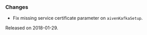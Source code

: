 ### Changes
- Fix missing service certificate parameter on `aivenKafkaSetup`.

Released on 2018-01-29.
